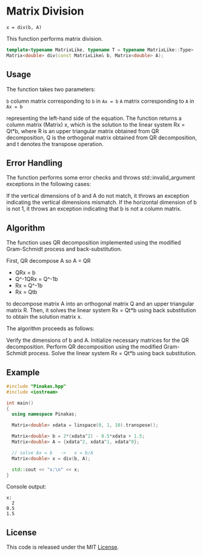 # Matrix Division
```text
x = div(b, A)
```

This function performs matrix division.

```cpp
template<typename MatrixLike, typename T = typename MatrixLike::Type>
Matrix<double> div(const MatrixLike& b, Matrix<double> A);
```

## Usage

The function takes two parameters:

`b` column matrix corresponding to `b` in `Ax = b`
`A` matrix corresponding to `A` in `Ax = b`


representing the left-hand side of the equation.
The function returns a column matrix (Matrix<double>) x, which is the solution to the linear system Rx = Qt*b, where R is an upper triangular matrix obtained from QR decomposition, Q is the orthogonal matrix obtained from QR decomposition, and t denotes the transpose operation.

## Error Handling
The function performs some error checks and throws std::invalid_argument exceptions in the following cases:

If the vertical dimensions of b and A do not match, it throws an exception indicating the vertical dimensions mismatch.
If the horizontal dimension of b is not 1, it throws an exception indicating that b is not a column matrix.

## Algorithm
The function uses QR decomposition implemented using the modified Gram-Schmidt process and back-substitution.

First, QR decompose A so A = QR
* QRx = b
* Q^-1QRx = Q^-1b
* Rx = Q^-1b
* Rx = Qtb



to decompose matrix A into an orthogonal matrix Q and an upper triangular matrix R. Then, it solves the linear system Rx = Qt*b using back substitution to obtain the solution matrix x.

The algorithm proceeds as follows:

Verify the dimensions of b and A.
Initialize necessary matrices for the QR decomposition.
Perform QR decomposition using the modified Gram-Schmidt process.
Solve the linear system Rx = Qt*b using back substitution.

## Example
```cpp
#include "Pinakas.hpp"
#include <iostream>

int main()
{
  using namespace Pinakas;

  Matrix<double> xdata = linspace(0, 1, 10).transpose();

  Matrix<double> b = 2*(xdata^2) - 0.5*xdata + 1.5;
  Matrix<double> A = {xdata^2, xdata^1, xdata^0};

  // solve Ax = b   ->   x = b/A
  Matrix<double> x = div(b, A);

  std::cout << "x:\n" << x;
}
```
Console output:

```text
x:
  2
0.5
1.5
```


## License
This code is released under the MIT [License](../LICENSE).